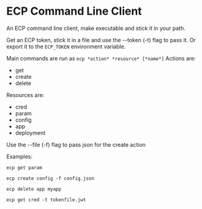 # ECP Command Line Client

An ECP command line client, make executable and stick it in your path.

Get an ECP token, stick it in a file and use the --token (-t) flag to pass it. 
Or export it to the `ECP_TOKEN` environment variable.

Main commands are run as `ecp *action* *resource* [*name*]`
Actions are: 
 - get
 - create
 - delete

Resources are: 
 - cred
 - param
 - config
 - app
 - deployment

Use the --file (-f) flag to pass json for the create action

Examples:

`ecp get param`

`ecp create config -f config.json`

`ecp delete app myapp`

`ecp get cred -t tokenfile.jwt`
